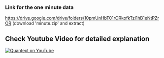 
### Link for the one minute data 
https://drive.google.com/drive/folders/10pmUnHbT01rORkofkTzl1hB1eNtPZrOR  (download 'minute.zip' and extract)

## Check Youtube Video for detailed explanation
[![Quantext on YouTube](http://img.youtube.com/vi/gopjGcgciXg/0.jpg)](http://www.youtube.com/watch?v=gopjGcgciXg "Auction Market Theory for intraday Trading")
